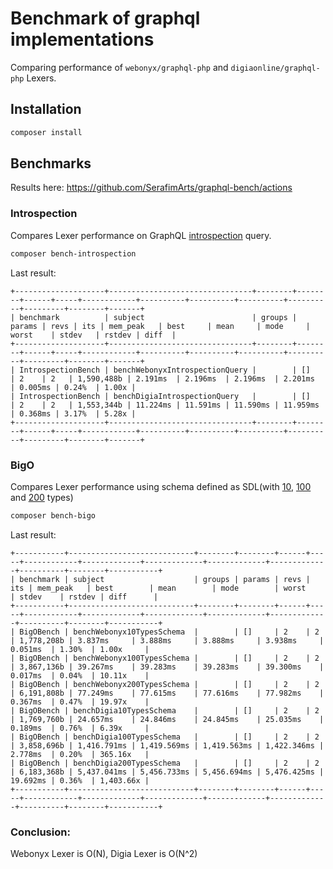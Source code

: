 # Benchmark of graphql implementations

Comparing performance of `webonyx/graphql-php` and `digiaonline/graphql-php` Lexers.

## Installation

```sh
composer install
```

## Benchmarks

Results here: https://github.com/SerafimArts/graphql-bench/actions

### Introspection
Compares Lexer performance on GraphQL [introspection](benchmarks/resources/introspection.graphql) query.

```sh
composer bench-introspection
```

Last result:
```
+--------------------+--------------------------------+--------+--------+------+-----+------------+----------+----------+----------+----------+---------+--------+-------+
| benchmark          | subject                        | groups | params | revs | its | mem_peak   | best     | mean     | mode     | worst    | stdev   | rstdev | diff  |
+--------------------+--------------------------------+--------+--------+------+-----+------------+----------+----------+----------+----------+---------+--------+-------+
| IntrospectionBench | benchWebonyxIntrospectionQuery |        | []     | 2    | 2   | 1,590,488b | 2.191ms  | 2.196ms  | 2.196ms  | 2.201ms  | 0.005ms | 0.24%  | 1.00x |
| IntrospectionBench | benchDigiaIntrospectionQuery   |        | []     | 2    | 2   | 1,553,344b | 11.224ms | 11.591ms | 11.590ms | 11.959ms | 0.368ms | 3.17%  | 5.28x |
+--------------------+--------------------------------+--------+--------+------+-----+------------+----------+----------+----------+----------+---------+--------+-------+
```

### BigO
Compares Lexer performance using schema defined as SDL(with 
[10](benchmarks/resources/schema_10types.graphqls), 
[100](benchmarks/resources/schema_100types.graphqls) and 
[200](benchmarks/resources/schema_200types.graphqls) types)

```sh
composer bench-bigo
```

Last result:
```
+-----------+----------------------------+--------+--------+------+-----+------------+-------------+-------------+-------------+-------------+----------+--------+-----------+
| benchmark | subject                    | groups | params | revs | its | mem_peak   | best        | mean        | mode        | worst       | stdev    | rstdev | diff      |
+-----------+----------------------------+--------+--------+------+-----+------------+-------------+-------------+-------------+-------------+----------+--------+-----------+
| BigOBench | benchWebonyx10TypesSchema  |        | []     | 2    | 2   | 1,778,208b | 3.837ms     | 3.888ms     | 3.888ms     | 3.938ms     | 0.051ms  | 1.30%  | 1.00x     |
| BigOBench | benchWebonyx100TypesSchema |        | []     | 2    | 2   | 3,867,136b | 39.267ms    | 39.283ms    | 39.283ms    | 39.300ms    | 0.017ms  | 0.04%  | 10.11x    |
| BigOBench | benchWebonyx200TypesSchema |        | []     | 2    | 2   | 6,191,808b | 77.249ms    | 77.615ms    | 77.616ms    | 77.982ms    | 0.367ms  | 0.47%  | 19.97x    |
| BigOBench | benchDigia10TypesSchema    |        | []     | 2    | 2   | 1,769,760b | 24.657ms    | 24.846ms    | 24.845ms    | 25.035ms    | 0.189ms  | 0.76%  | 6.39x     |
| BigOBench | benchDigia100TypesSchema   |        | []     | 2    | 2   | 3,858,696b | 1,416.791ms | 1,419.569ms | 1,419.563ms | 1,422.346ms | 2.778ms  | 0.20%  | 365.16x   |
| BigOBench | benchDigia200TypesSchema   |        | []     | 2    | 2   | 6,183,368b | 5,437.041ms | 5,456.733ms | 5,456.694ms | 5,476.425ms | 19.692ms | 0.36%  | 1,403.66x |
+-----------+----------------------------+--------+--------+------+-----+------------+-------------+-------------+-------------+-------------+----------+--------+-----------+
```

### Conclusion:
Webonyx Lexer is O(N), Digia Lexer is O(N^2)
